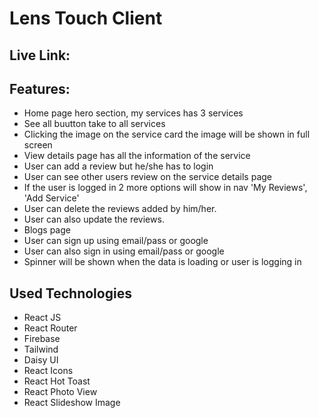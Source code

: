 # Lens Touch Client

## Live Link:

## Features:

- Home page hero section, my services has 3 services
- See all buutton take to all services
- Clicking the image on the service card the image will be shown in full screen
- View details page has all the information of the service
- User can add a review but he/she has to login
- User can see other users review on the service details page
- If the user is logged in 2 more options will show in nav 'My Reviews', 'Add Service'
- User can delete the reviews added by him/her.
- User can also update the reviews.
- Blogs page
- User can sign up using email/pass or google
- User can also sign in using email/pass or google
- Spinner will be shown when the data is loading or user is logging in

## Used Technologies

- React JS
- React Router
- Firebase
- Tailwind
- Daisy UI
- React Icons
- React Hot Toast
- React Photo View
- React Slideshow Image
